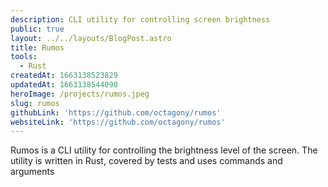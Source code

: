 ```yaml
---
description: CLI utility for controlling screen brightness
public: true
layout: ../../layouts/BlogPost.astro
title: Rumos
tools:
  - Rust
createdAt: 1663138523829
updatedAt: 1663138544090
heroImage: /projects/rumos.jpeg
slug: rumos
githubLink: 'https://github.com/octagony/rumos'
websiteLink: 'https://github.com/octagony/rumos'
---
```


Rumos is a CLI utility for controlling the brightness level of the screen. The utility is written in Rust, covered by tests and uses commands and arguments
